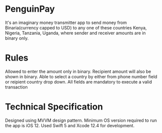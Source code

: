# PenguinPay

It's an imaginary money transmitter app to send money from Binaria(currency capped to USD) to any one of these countries Kenya, Nigeria, Tanzania, Uganda, where sender and receiver amounts are in binary only. 

# Rules

Allowed to enter the amount only in binary.
Recipient amount will also be shown in binary.
Able to select a country by either from phone number field or reipient country drop down.
All fields are mandatory to execute a valid transaction

# Technical Specification

Designed using MVVM design pattern.
Minimum OS version required to run the app is iOS 12.
Used Swift 5 and Xcode 12.4 for development.

